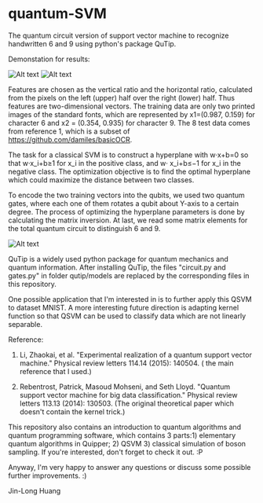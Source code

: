 # quantum-SVM
The quantum circuit version of support vector machine to recognize handwritten 6 and 9 using python's package QuTip.

Demonstation for results:

![Alt text](./demo_4.png?raw=true "Title") ![Alt text](./demo_other_4.png?raw=true "Title")

Features are chosen as the vertical ratio and the horizontal ratio, calculated from the pixels on the left (upper) half over the right (lower) half. Thus features are two-dimensional vectors. The training data are only two printed images of the standard fonts, which are represented by x1=(0.987, 0.159) for character 6 and x2 = (0.354, 0.935) for character 9. The 8 test data comes from reference 1, which is a subset of https://github.com/damiles/basicOCR. 

The task for a classical SVM is to construct a hyperplane with w·x+b=0 so that w·x_i+b≥1 for x_i in the positive class, and w· x_i+b≤−1 for x_i in the negative class. The optimization objective is to find the optimal hyperplane which could maximize the distance between two classes.

To encode the two training vectors into the qubits, we used two quantum gates, where each one of them rotates a qubit about Y-axis to a certain degree. The process of optimizing the hyperplane parameters is done by calculating the matrix inversion. At last, we read some matrix elements for the total quantum circuit to distinguish 6 and 9.

![Alt text](./circuit.png?raw=true "Title")

QuTip is a widely used python package for quantum mechanics and quantum information. After installing QuTip, the files "circuit.py and gates.py" in folder qutip/models are replaced by the corresponding files in this repository.

One possible application that I'm interested in is to further apply this QSVM to dataset MNIST. A more interesting future direction is adapting kernel function so that QSVM can be used to classify data which are not linearly separable.


Reference:
1) Li, Zhaokai, et al. "Experimental realization of a quantum support vector machine." Physical review letters 114.14 (2015): 140504. ( the main reference that I used.)

2) Rebentrost, Patrick, Masoud Mohseni, and Seth Lloyd. "Quantum support vector machine for big data classification." Physical review letters 113.13 (2014): 130503. (The original theoretical paper which doesn't contain the kernel trick.)

This repository also contains an introduction to quantum algorithms and quantum programming software, which contains 3 parts:1) elementary quantum algorithms in Quipper; 2) QSVM 3) classical simulation of boson sampling. If you're interested, don't forget to check it out. :P

Anyway, I'm very happy to answer any questions or discuss some possible further improvements. :) 

Jin-Long Huang
